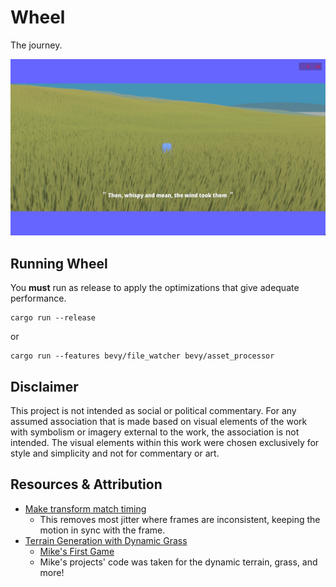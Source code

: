 # Wheel

The journey.

![Wheel in field](./marketing/screenshot-mt.jpg)

## Running Wheel

You **must** run as release to apply the optimizations that give adequate performance.

```cli
cargo run --release
```

or

```cli
cargo run --features bevy/file_watcher bevy/asset_processor
```

## Disclaimer

This project is not intended as social or political commentary. For any assumed association that is made based on visual elements of the work with symbolism or imagery external to the work, the association is not intended. The visual elements within this work were chosen exclusively for style and simplicity and not for commentary or art.

## Resources & Attribution

- [Make transform match timing](https://github.com/bevyengine/bevy/blob/latest/examples/transforms/3d_rotation.rs)
    - This removes most jitter where frames are inconsistent, keeping the motion in sync with the frame.
- [Terrain Generation with Dynamic Grass](https://dev.to/mikeam565/rust-game-dev-log-5-improved-terrain-generation-dynamic-grass-in-an-endless-world-291i)
    - [Mike's First Game](https://github.com/mikeam565/first-game)
    - Mike's projects' code was taken for the dynamic terrain, grass, and more!
